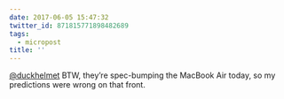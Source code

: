 ```yaml
---
date: 2017-06-05 15:47:32
twitter_id: 871815771898482689
tags:
  - micropost
title: ''
---
```


[@duckhelmet](https://twitter.com/duckhelmet) BTW, they’re spec-bumping the MacBook Air today, so my predictions were wrong on that front.
